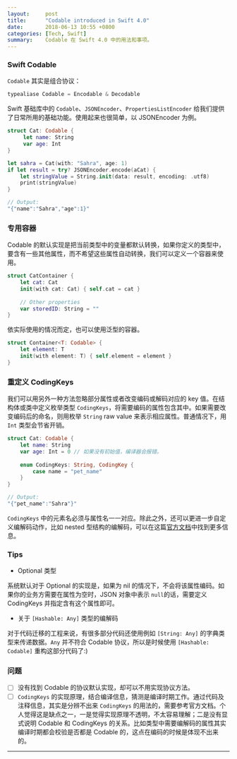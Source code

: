 ```yaml
---
layout:     post
title:      "Codable introduced in Swift 4.0"
date:       2018-06-13 10:55 +0800
categories: [Tech, Swift]
summary:    Codable 在 Swift 4.0 中的用法和事项。
---
```


### Swift Codable 

`Codable` 其实是组合协议：

```swift
typealiase Codable = Encodable & Decodable
```

Swift 基础库中的 `Codable`、`JSONEncoder`、`PropertiesListEncoder` 给我们提供了日常所用的基础功能。使用起来也很简单，以 JSONEncoder 为例。

```swift
struct Cat: Codable {
     let name: String
     var age: Int
}

let sahra = Cat(with: "Sahra", age: 1)
if let result = try? JSONEncoder.encode(aCat) {
    let stringValue = String.init(data: result, encoding: .utf8)
    print(stringValue)
}

// Output:
"{"name":"Sahra","age":1}"
```

### 专用容器

Codable 的默认实现是把当前类型中的变量都默认转换，如果你定义的类型中，要含有一些其他属性，而不希望这些属性自动转换，我们可以定义一个容器来使用。

```swift
struct CatContainer {
    let cat: Cat
    init(with cat: Cat) { self.cat = cat }
    
    // Other properties
    var storedID: String = ""
}
```

依实际使用的情况而定，也可以使用泛型的容器。

```swift
struct Container<T: Codable> {
    let element: T
    init(with element: T) { self.element = element }
}
```

### 重定义 CodingKeys

我们可以用另外一种方法忽略部分属性或者改变编码或解码对应的 key 值。在结构体或类中定义枚举类型 `CodingKeys`，将需要编码的属性包含其中。如果需要改变编码后的命名，则用枚举 `String` raw value 来表示相应属性。普通情况下，用 `Int` 类型会节省开销。

```swift
struct Cat: Codable {
    let name: String
    var age: Int = 0 // 如果没有初始值，编译器会报错。
     
    enum CodingKeys: String, CodingKey {
        case name = "pet_name"
    }
}

// Output:
"{"pet_name":"Sahra"}"
```

`CodingKeys` 中的元素名必须与属性名一一对应。除此之外，还可以更进一步自定义编解码动作，比如 nested 型结构的编解码，可以在这篇[官方文档](https://developer.apple.com/documentation/foundation/archives_and_serialization/encoding_and_decoding_custom_types)中找到更多信息。

### Tips

- Optional 类型

系统默认对于 Optional 的实现是，如果为 nil 的情况下，不会将该属性编码。如果你的业务方需要在属性为空时，JSON 对象中表示 `null`的话，需要定义 CodingKeys 并指定含有这个属性即可。

- 关于 `[Hashable: Any]` 类型的编解码

对于代码迁移的工程来说，有很多部分代码还使用例如 `[String: Any]` 的字典类型来传递数据。`Any` 并不符合 Codable 协议，所以是时候使用 `[Hashable: Codable]` 重构这部分代码了:)

### 问题

- [ ] 没有找到 Codable 的协议默认实现，却可以不用实现协议方法。
- [ ] `CodingKeys` 的实现原理，结合编译信息，猜测是编译时期工作。通过代码及注释信息，其实是分辨不出来 `CodingKeys` 的用法的，需要参考官方文档。个人觉得这是缺点之一，一是觉得实现原理不透明，不太容易理解；二是没有显式说明 Codable 和 CodingKeys 的关系。比如类型中需要编解码的属性其实编译时期都会校验是否都是 Codable 的，这点在编码的时候是体现不出来的。

---

